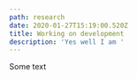 ```yaml
---
path: research
date: 2020-01-27T15:19:00.520Z
title: Working on development
description: 'Yes well I am '
---
```

Some text
